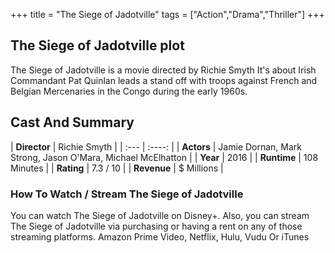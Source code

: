 +++
title = "The Siege of Jadotville"
tags = ["Action","Drama","Thriller"]
+++
## The Siege of Jadotville plot
The Siege of Jadotville is a movie directed by Richie Smyth It's about Irish Commandant Pat Quinlan leads a stand off with troops against French and Belgian Mercenaries in the Congo during the early 1960s.
## Cast And Summary
| **Director**      | Richie Smyth |
    | :---        |    :----:   |
    |  **Actors** | Jamie Dornan, Mark Strong, Jason O'Mara, Michael McElhatton |
    | **Year**   | 2016    |
    |  **Runtime** | 108 Minutes |
    |  **Rating** | 7.3 / 10 | 
    |  **Revenue** | $ Millions |
### How To Watch / Stream The Siege of Jadotville
You can watch The Siege of Jadotville on Disney+.
Also, you can stream The Siege of Jadotville via purchasing or having a rent on any of those streaming platforms.
Amazon Prime Video, Netflix, Hulu, Vudu Or iTunes